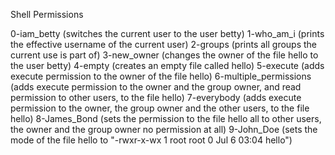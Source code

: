 Shell Permissions

0-iam_betty	(switches the current user to the user betty)
1-who_am_i	(prints the effective username of the current user)
2-groups	(prints all groups the current use is part of)
3-new_owner	(changes the owner of the file hello to the user betty)
4-empty		(creates an empty file called hello)
5-execute	(adds execute permission to the owner of the file hello)
6-multiple_permissions	      (adds execute permission to the owner and the group owner, and read permission to other users, to the file hello)
7-everybody		      (adds execute permission to the owner, the group owner and the other users, to the file hello)
8-James_Bond		      (sets the permission to the file hello all to other users, the owner and the group owner no permission at all)
9-John_Doe		      (sets the mode of the file hello to "-rwxr-x-wx 1 root root   0 Jul  6 03:04 hello")
